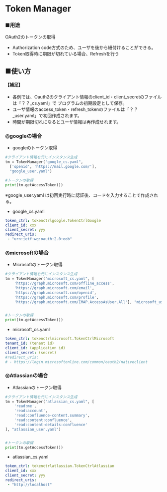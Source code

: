 # Token Manager
### ■用途
OAuth2のトークンの取得
- Authorization code方式のため、ユーザを後から紐付けることができる。
- Token取得時に期限が切れている場合、Refreshを行う


## ■使い方
#### 【補足】
- 各例では、Oauth2のクライアント情報のclient_id・client_secretのファイルは「？？_cs.yaml」で
プログラムの初期設定として保存。
- ユーザ情報のaccess_token・refresh_tokenのファイルは「？？_user.yaml」で初回作成されます。
- 時間が期限切れになるとユーザ情報は再作成せれます。

### ◎googleの場合
- googleのトークン取得 
```python
#クライアント情報を元にインスタンス生成
tm = TokenManager("google_cs.yaml",
  ['openid', 'https://mail.google.com/'],
  "google_user.yaml")

#トークンの取得
print(tm.getAccessToken())
```
※google_user.yaml は初回実行時に認証後、コードを入力することで作成される。

- google_cs.yaml
```yaml
token_ctrl: tokenctrlgoogle.TokenCtrlGoogle
client_id: xxx
client_secret: yyy
redirect_uris:
 - "urn:ietf:wg:oauth:2.0:oob"
```

### ◎microsoftの場合

- Microsoftのトークン取得 
```python
#クライアント情報を元にインスタンス生成
tm = TokenManager("microsoft_cs.yaml", [
    'https://graph.microsoft.com/offline_access',
    'https://graph.microsoft.com/email',
    'https://graph.microsoft.com/openid',
    'https://graph.microsoft.com/profile',
    'https://graph.microsoft.com/IMAP.AccessAsUser.All'], "microsoft_user.yaml")


#トークンの取得
print(tm.getAccessToken())
```

- microsoft_cs.yaml
```yaml
token_ctrl: tokenctrlmicrosoft.TokenCtrlMicrosoft
tenant_id: (tenant id)
client_id: (application id)
client_secret: (secret)
#redirect_uris:
# - https://login.microsoftonline.com/common/oauth2/nativeclient
```


### ◎Atlassianの場合

- Atlassianのトークン取得 
```python
#クライアント情報を元にインスタンス生成
tm = TokenManager("atlassian_cs.yaml", [
    'read:me',
    'read:account',
    'read:confluence-content.summary',
    'read:content:confluence',
    'read:content-details:confluence'
], "atlassian_user.yaml")


#トークンの取得
print(tm.getAccessToken())
```

- atlassian_cs.yaml
```yaml
token_ctrl: tokenctrlatlassian.TokenCtrlAtlassian
client_id: xxx
client_secret: yyy
redirect_uris:
 - "http://localhost"
```
